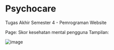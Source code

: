 # Psychocare
Tugas Akhir Semester 4 - Pemrograman Website

Page: Skor kesehatan mental pengguna
Tampilan:

![image](https://github.com/keziahpn/psychocare/assets/119906657/9d2d8176-ce3c-4340-ba89-92355a1b52e2)

